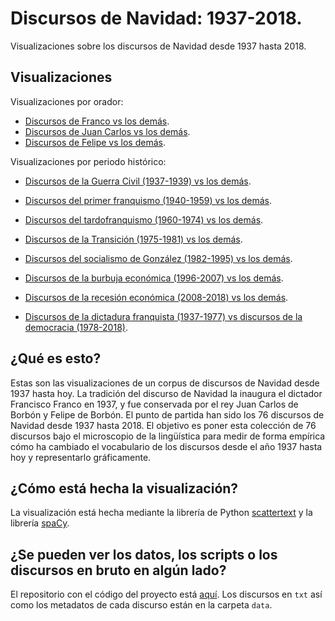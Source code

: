 # Discursos de Navidad: 1937-2018. 

Visualizaciones sobre los discursos de Navidad desde 1937 hasta 2018. 

## Visualizaciones
Visualizaciones por orador:
- [Discursos de Franco vs los demás](https://lirondos.github.io/discursos-de-navidad/viz/franco.html).
- [Discursos de Juan Carlos vs los demás](https://lirondos.github.io/discursos-de-navidad/viz/juan_carlos.html).
- [Discursos de Felipe vs los demás](https://lirondos.github.io/discursos-de-navidad/viz/felipe.html).

Visualizaciones por periodo histórico:

- [Discursos de la Guerra Civil (1937-1939) vs los demás](https://lirondos.github.io/discursos-de-navidad/viz/guerra.html).
- [Discursos del primer franquismo (1940-1959) vs los demás](https://lirondos.github.io/discursos-de-navidad/viz/primerfranquismo.html).
- [Discursos del tardofranquismo (1960-1974) vs los demás](https://lirondos.github.io/discursos-de-navidad/viz/tardofranquismo.html).
- [Discursos de la Transición (1975-1981) vs los demás](https://lirondos.github.io/discursos-de-navidad/viz/transicion.html).
- [Discursos del socialismo de González (1982-1995) vs los demás](https://lirondos.github.io/discursos-de-navidad/viz/socialismo.html).
- [Discursos de la burbuja económica (1996-2007) vs los demás](https://lirondos.github.io/discursos-de-navidad/viz/burbuja.html).
- [Discursos de la recesión económica (2008-2018) vs los demás](https://lirondos.github.io/discursos-de-navidad/viz/recesion.html).

- [Discursos de la dictadura franquista (1937-1977) vs discursos de la democracia (1978-2018)](https://lirondos.github.io/discursos-de-navidad/viz/dictadura.html).



## ¿Qué es esto?
Estas son las visualizaciones de un corpus de discursos de Navidad desde 1937 hasta hoy. La tradición del discurso de Navidad la inaugura el dictador Francisco Franco en 1937, y fue conservada por el rey Juan Carlos de Borbón y Felipe de Borbón. El punto de partida han sido los 76 discursos de Navidad desde 1937 hasta 2018. El objetivo es poner esta colección de 76 discursos bajo el microscopio de la lingüística para medir de forma empírica cómo ha cambiado el vocabulario de los discursos desde el año 1937 hasta hoy y representarlo gráficamente.    


## ¿Cómo está hecha la visualización?
La visualización está hecha mediante la librería de Python [scattertext](https://github.com/JasonKessler/scattertext) y la librería [spaCy](https://spacy.io/). 

## ¿Se pueden ver los datos, los scripts o los discursos en bruto en algún lado?
El repositorio con el código del proyecto está [aquí](https://github.com/lirondos/discursos-de-navidad). Los discursos en `txt` así como los metadatos de cada discurso están en la carpeta `data`. 



